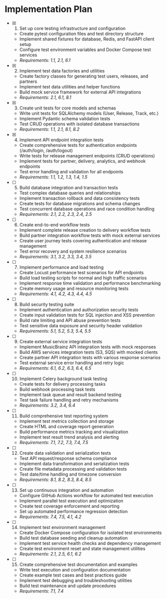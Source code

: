 # Implementation Plan

- [x] 1. Set up core testing infrastructure and configuration
  - Create pytest configuration files and test directory structure
  - Implement shared fixtures for database, Redis, and FastAPI client setup
  - Configure test environment variables and Docker Compose test services
  - _Requirements: 1.1, 2.1, 6.1_

- [x] 2. Implement test data factories and utilities
  - Create factory classes for generating test users, releases, and partners
  - Implement test data utilities and helper functions
  - Build mock service framework for external API integrations
  - _Requirements: 2.1, 6.1, 8.1_

- [x] 3. Create unit tests for core models and schemas
  - Write unit tests for SQLAlchemy models (User, Release, Track, etc.)
  - Implement Pydantic schema validation tests
  - Test CRUD operations with isolated database transactions
  - _Requirements: 1.1, 2.1, 8.1, 8.2_

- [x] 4. Implement API endpoint integration tests
  - Create comprehensive tests for authentication endpoints (/auth/login, /auth/logout)
  - Write tests for release management endpoints (CRUD operations)
  - Implement tests for partner, delivery, analytics, and webhook endpoints
  - Test error handling and validation for all endpoints
  - _Requirements: 1.1, 1.2, 1.3, 1.4, 1.5_

- [ ] 5. Build database integration and transaction tests
  - Test complex database queries and relationships
  - Implement transaction rollback and data consistency tests
  - Create tests for database migrations and schema changes
  - Test concurrent database operations and race condition handling
  - _Requirements: 2.1, 2.2, 2.3, 2.4, 2.5_

- [ ] 6. Create end-to-end workflow tests
  - Implement complete release creation to delivery workflow tests
  - Build partner integration workflow tests with mock external services
  - Create user journey tests covering authentication and release management
  - Test error recovery and system resilience scenarios
  - _Requirements: 3.1, 3.2, 3.3, 3.4, 3.5_

- [ ] 7. Implement performance and load testing
  - Create Locust performance test scenarios for API endpoints
  - Build load testing scripts for normal and high traffic scenarios
  - Implement response time validation and performance benchmarking
  - Create memory usage and resource monitoring tests
  - _Requirements: 4.1, 4.2, 4.3, 4.4, 4.5_

- [ ] 8. Build security testing suite
  - Implement authentication and authorization security tests
  - Create input validation tests for SQL injection and XSS prevention
  - Build rate limiting and API abuse prevention tests
  - Test sensitive data exposure and security header validation
  - _Requirements: 5.1, 5.2, 5.3, 5.4, 5.5_

- [ ] 9. Create external service integration tests
  - Implement MusicBrainz API integration tests with mock responses
  - Build AWS services integration tests (S3, SQS) with mocked clients
  - Create partner API integration tests with various response scenarios
  - Test external service error handling and retry logic
  - _Requirements: 6.1, 6.2, 6.3, 6.4, 6.5_

- [ ] 10. Implement Celery background task testing
  - Create tests for delivery processing tasks
  - Build webhook processing task tests
  - Implement task queue and result backend testing
  - Test task failure handling and retry mechanisms
  - _Requirements: 3.2, 3.4, 6.4_

- [ ] 11. Build comprehensive test reporting system
  - Implement test metrics collection and storage
  - Create HTML and coverage report generation
  - Build performance metrics tracking and visualization
  - Implement test result trend analysis and alerting
  - _Requirements: 7.1, 7.2, 7.3, 7.4, 7.5_

- [ ] 12. Create data validation and serialization tests
  - Test API request/response schema compliance
  - Implement data transformation and serialization tests
  - Create file metadata processing and validation tests
  - Test date/time handling and timezone conversion
  - _Requirements: 8.1, 8.2, 8.3, 8.4, 8.5_

- [ ] 13. Set up continuous integration and automation
  - Configure GitHub Actions workflow for automated test execution
  - Implement parallel test execution and optimization
  - Create test coverage enforcement and reporting
  - Set up automated performance regression detection
  - _Requirements: 7.4, 7.5, 4.1, 4.2_

- [ ] 14. Implement test environment management
  - Create Docker Compose configuration for isolated test environments
  - Build test database seeding and cleanup automation
  - Implement test service health checks and dependency management
  - Create test environment reset and state management utilities
  - _Requirements: 2.1, 2.5, 6.1, 6.2_

- [ ] 15. Create comprehensive test documentation and examples
  - Write test execution and configuration documentation
  - Create example test cases and best practices guide
  - Implement test debugging and troubleshooting utilities
  - Build test maintenance and update procedures
  - _Requirements: 7.1, 7.4_